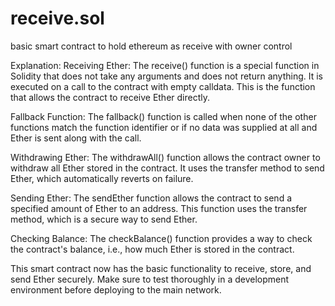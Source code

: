 # receive.sol
basic smart contract to hold ethereum as receive with owner control

Explanation:
Receiving Ether: The receive() function is a special function in Solidity that does not take any arguments and does not return anything. It is executed on a call to the contract with empty calldata. This is the function that allows the contract to receive Ether directly.

Fallback Function: The fallback() function is called when none of the other functions match the function identifier or if no data was supplied at all and Ether is sent along with the call.

Withdrawing Ether: The withdrawAll() function allows the contract owner to withdraw all Ether stored in the contract. It uses the transfer method to send Ether, which automatically reverts on failure.

Sending Ether: The sendEther function allows the contract to send a specified amount of Ether to an address. This function uses the transfer method, which is a secure way to send Ether.

Checking Balance: The checkBalance() function provides a way to check the contract's balance, i.e., how much Ether is stored in the contract.

This smart contract now has the basic functionality to receive, store, and send Ether securely. Make sure to test thoroughly in a development environment before deploying to the main network.
